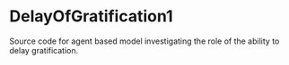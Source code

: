 # DelayOfGratification1
Source code for agent based model investigating the role of the ability to delay gratification.
